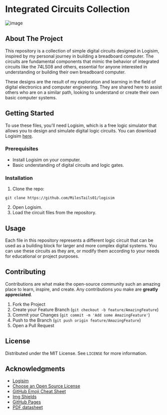 # Integrated Circuits Collection

![image](https://github.com/MilesTails01/logisim/assets/83541965/ec8ef213-3e22-4d9e-aee8-0ad71bef9e8f)


## About The Project

This repository is a collection of simple digital circuits designed in Logisim, inspired by my personal journey in building a breadboard computer. The circuits are fundamental components that mimic the behavior of integrated circuits like the 74LS08 and others, essential for anyone interested in understanding or building their own breadboard computer.

These designs are the result of my exploration and learning in the field of digital electronics and computer engineering. They are shared here to assist others who are on a similar path, looking to understand or create their own basic computer systems.

## Getting Started

To use these files, you'll need Logisim, which is a free logic simulator that allows you to design and simulate digital logic circuits. You can download Logisim [here](http://www.cburch.com/logisim/).

### Prerequisites

- Install Logisim on your computer.
- Basic understanding of digital circuits and logic gates.

### Installation

1. Clone the repo:

```
git clone https://github.com/MilesTails01/logisim
```

2. Open Logisim.
3. Load the circuit files from the repository.

## Usage

Each file in this repository represents a different logic circuit that can be used as a building block for larger and more complex digital systems. You can use these circuits as they are, or modify them according to your needs for educational or project purposes.

## Contributing

Contributions are what make the open-source community such an amazing place to learn, inspire, and create. Any contributions you make are **greatly appreciated**.

1. Fork the Project
2. Create your Feature Branch (`git checkout -b feature/AmazingFeature`)
3. Commit your Changes (`git commit -m 'Add some AmazingFeature'`)
4. Push to the Branch (`git push origin feature/AmazingFeature`)
5. Open a Pull Request

## License

Distributed under the MIT License. See `LICENSE` for more information.

## Acknowledgments

- [Logisim](http://www.cburch.com/logisim/)
- [Choose an Open Source License](https://choosealicense.com)
- [GitHub Emoji Cheat Sheet](https://www.webpagefx.com/tools/emoji-cheat-sheet)
- [Img Shields](https://shields.io)
- [GitHub Pages](https://pages.github.com)
- [PDF datasheet](https://pdf1.alldatasheet.com/datasheet-pdf/download/51024/FAIRCHILD/74LS08.html)
